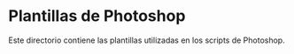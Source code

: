 # Plantillas de Photoshop

Este directorio contiene las plantillas utilizadas en los scripts de Photoshop.
